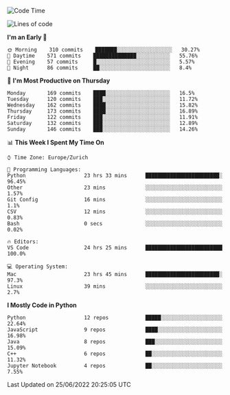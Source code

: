 <!--START_SECTION:waka-->
![Code Time](http://img.shields.io/badge/Code%20Time-0%20secs-blue)

![Lines of code](https://img.shields.io/badge/From%20Hello%20World%20I%27ve%20Written-13%20Million%20lines%20of%20code-blue)

**I'm an Early 🐤** 

```text
🌞 Morning    310 commits    ███████░░░░░░░░░░░░░░░░░░   30.27% 
🌆 Daytime    571 commits    ██████████████░░░░░░░░░░░   55.76% 
🌃 Evening    57 commits     █░░░░░░░░░░░░░░░░░░░░░░░░   5.57% 
🌙 Night      86 commits     ██░░░░░░░░░░░░░░░░░░░░░░░   8.4%

```
📅 **I'm Most Productive on Thursday** 

```text
Monday       169 commits    ████░░░░░░░░░░░░░░░░░░░░░   16.5% 
Tuesday      120 commits    ███░░░░░░░░░░░░░░░░░░░░░░   11.72% 
Wednesday    162 commits    ████░░░░░░░░░░░░░░░░░░░░░   15.82% 
Thursday     173 commits    ████░░░░░░░░░░░░░░░░░░░░░   16.89% 
Friday       122 commits    ███░░░░░░░░░░░░░░░░░░░░░░   11.91% 
Saturday     132 commits    ███░░░░░░░░░░░░░░░░░░░░░░   12.89% 
Sunday       146 commits    ███░░░░░░░░░░░░░░░░░░░░░░   14.26%

```


📊 **This Week I Spent My Time On** 

```text
⌚︎ Time Zone: Europe/Zurich

💬 Programming Languages: 
Python                   23 hrs 33 mins      ████████████████████████░   96.45% 
Other                    23 mins             ░░░░░░░░░░░░░░░░░░░░░░░░░   1.57% 
Git Config               16 mins             ░░░░░░░░░░░░░░░░░░░░░░░░░   1.1% 
CSV                      12 mins             ░░░░░░░░░░░░░░░░░░░░░░░░░   0.83% 
Bash                     0 secs              ░░░░░░░░░░░░░░░░░░░░░░░░░   0.02%

🔥 Editors: 
VS Code                  24 hrs 25 mins      █████████████████████████   100.0%

💻 Operating System: 
Mac                      23 hrs 45 mins      ████████████████████████░   97.3% 
Linux                    39 mins             ░░░░░░░░░░░░░░░░░░░░░░░░░   2.7%

```

**I Mostly Code in Python** 

```text
Python                   12 repos            █████░░░░░░░░░░░░░░░░░░░░   22.64% 
JavaScript               9 repos             ████░░░░░░░░░░░░░░░░░░░░░   16.98% 
Java                     8 repos             ███░░░░░░░░░░░░░░░░░░░░░░   15.09% 
C++                      6 repos             ██░░░░░░░░░░░░░░░░░░░░░░░   11.32% 
Jupyter Notebook         4 repos             ██░░░░░░░░░░░░░░░░░░░░░░░   7.55%

```



 Last Updated on 25/06/2022 20:25:05 UTC
<!--END_SECTION:waka-->　　
